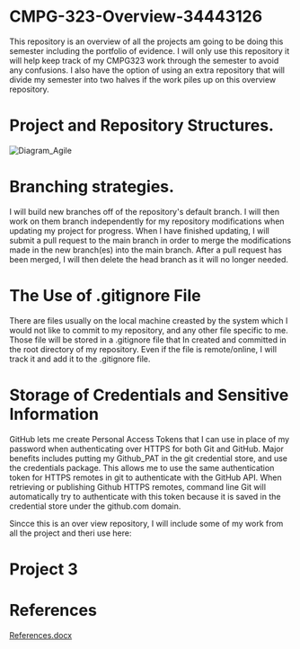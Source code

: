 # CMPG-323-Overview-34443126
This repository is an overview of all the projects am going to be doing this semester including the portfolio of evidence. I will only use this repository it will help keep track of my CMPG323 work through the semester to avoid any confusions. I also have the option of using an extra repository that will divide my semester into two halves if the work piles up on this overview repository.

# Project and Repository Structures.

![Diagram_Agile](https://user-images.githubusercontent.com/111059100/185374293-70e8bb70-819b-441e-be1e-3a1b42c4cace.PNG)

# Branching strategies.
I will build new branches off of the repository's default branch. I will then work on them branch independently for my repository modifications when updating my project for progress. When I have finished updating, I will submit a pull request to the main branch in order to merge the modifications made in the new branch(es) into the main branch. After a pull request has been merged, I will then delete the head branch as it will no longer needed.

# The Use of .gitignore File
There are files usually on the local machine creasted by the system which I would not like to commit to my repository, and any other file specific to me. Those file will be stored in a .gitignore file that In created and committed in the root directory of my repository. Even if the file is remote/online, I will track it and add it to the .gitignore file.

# Storage of Credentials and Sensitive Information
GitHub lets me create Personal Access Tokens that I can use in place of my password when authenticating over HTTPS for both Git and GitHub. Major benefits includes putting my Github_PAT in the git credential store, and use the credentials package. This allows me to use the same authentication token for HTTPS remotes in git to authenticate with the GitHub API.
When retrieving or publishing Github HTTPS remotes, command line Git will automatically try to authenticate with this token because it is saved in the credential store under the github.com domain.

Sincce this is an over view repository, I will include some of my work from all the project and theri use here:
# Project 3


# References
[References.docx](https://github.com/MuzziMocca/CMPG-323-Overview-34443126-/files/9373793/References.docx)

